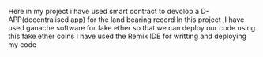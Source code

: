 Here in my project i have used smart contract to devolop a D-APP(decentralised app) for the land bearing record 
In this project ,I have used ganache software for fake ether so that we can deploy our code using this fake ether coins
I have used the Remix IDE for writting and deploying my code 
